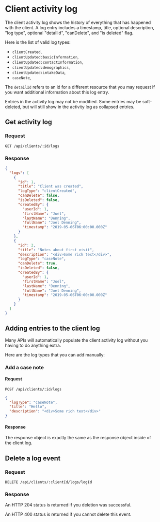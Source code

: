 # Client activity log

The client activity log shows the history of everything that has happened with the client.
A log entry includes a timestamp, title, optional description, "log type", optional
"detailId", "canDelete", and "is deleted" flag.

Here is the list of valid log types:

- `clientCreated`,
- `clientUpdated:basicInformation`,
- `clientUpdated:contactInformation`,
- `clientUpdated:demographics`,
- `clientUpdated:intakeData`,
- `caseNote`,

The `detailId` refers to an id for a different resource that you may request if you
want additional information about this log entry.

Entries in the activity log may not be modified. Some entries may be soft-deleted,
but will still show in the activity log as collapsed entries.

## Get activity log

### Request

```http
GET /api/clients/:id/logs
```

### Response

```json
{
  "logs": [
    {
      "id": 1,
      "title": "Client was created",
      "logType": "clientCreated",
      "canDelete": false,
      "isDeleted": false,
      "createdBy": {
        "userId": 1,
        "firstName": "Joel",
        "lastName": "Denning",
        "fullName": "Joel Denning",
        "timestamp": "2019-05-06T06:00:00.000Z"
      }
    },
    {
      "id": 2,
      "title": "Notes about first visit",
      "description": "<div>Some rich text</div>",
      "logType": "caseNote",
      "canDelete": true,
      "isDeleted": false,
      "createdBy": {
        "userId": 1,
        "firstName": "Joel",
        "lastName": "Denning",
        "fullName": "Joel Denning",
        "timestamp": "2019-05-06T06:00:00.000Z"
      }
    }
  ]
}
```

## Adding entries to the client log

Many APIs will automatically populate the client activity log without you
having to do anything extra.

Here are the log types that you can add manually:

### Add a case note

#### Request

```http
POST /api/clients/:id/logs
```

```json
{
  "logType": "caseNote",
  "title": "Hello",
  "description": "<div>Some rich text</div>"
}
```

#### Response

The response object is exactly the same as the response object inside of the client log.

## Delete a log event

### Request

```http
DELETE /api/clients/:clientId/logs/logId
```

### Response

An HTTP 204 status is returned if you deletion was successful.

An HTTP 400 status is returned if you cannot delete this event.
